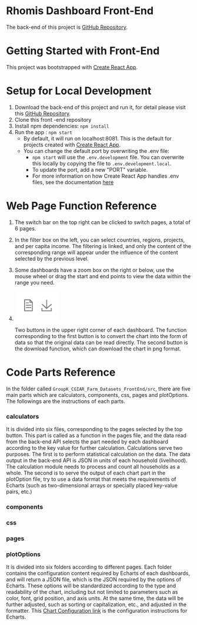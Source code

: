 # Rhomis Dashboard Front-End
The back-end of this project is [GitHub Repository](https://github.com/Patanga/GroupK_CGIAR_Farm_Datasets_BackEnd).

# Getting Started with Front-End

This project was bootstrapped with [Create React App](https://github.com/facebook/create-react-app).

# Setup for Local Development

1. Download the back-end of this project and run it, for detail please visit this [GitHub Repository](https://github.com/Patanga/GroupK_CGIAR_Farm_Datasets_BackEnd).
2. Clone this  front -end repository
3. Install npm dependencies: `npm install`
4. Run the app : `npm start`
   - By default, it will run on localhost:8081. This is the default for projects created with [Create React App](https://github.com/facebook/create-react-app).
   - You can change the default port by overwriting the .env file:
     - `npm start` will use the `.env.development` file. You can overwrite this locally by copying the file to `.env.development.local`.
     - To update the port, add a new "PORT" variable.
     - For more information on how Create React App handles .env files, see the documentation [here](https://create-react-app.dev/docs/adding-custom-environment-variables/#adding-development-environment-variables-in-env)

# Web Page Function Reference

1. The switch bar on the top right can be clicked to switch pages, a total of 6 pages.

2. In the filter box on the left, you can select countries, regions, projects, and per capita income. The filtering is linked, and only the content of the corresponding range will appear under the influence of the content selected by the previous level.

3. Some dashboards have a zoom box on the right or below, use the mouse wheel or drag the start and end points to view the data within the range you need.

4. ![](pics/downloadbutton.png)

   Two buttons in the upper right corner of each dashboard. The function corresponding to the first button is to convert the chart into the form of data so that the original data can be read directly. The second button is the download function, which can download the chart in png format.

# Code Parts Reference

In the folder called `GroupK_CGIAR_Farm_Datasets_FrontEnd/src`,  there are five main parts which are calculators, components, css, pages and plotOptions. The followings are the instructions of each parts.

### calculators

It is divided into six files, corresponding to the pages selected by the top button. This part is called as a function in the pages file, and the data read from the back-end API selects the part needed by each dashboard according to the key value for further calculation. Calculations serve two purposes. The first is to perform statistical calculation on the data. The data output in the back-end API is JSON in units of each household (livelihood). The calculation module needs to process and count all households as a whole. The second is to serve the output of each chart part in the plotOption file, try to use a data format that meets the requirements of Echarts (such as two-dimensional arrays or specially placed key-value pairs, etc.)

### components



### css



### pages



### plotOptions

It is divided into six folders according to different pages. Each folder contains the configuration content required by Echarts of each dashboards, and will return a JSON file, which is the JSON required by the options of Echarts. These options will be standardized according to the type and readability of the chart, including but not limited to parameters such as color, font, grid position, and axis units. At the same time, the data will be further adjusted, such as sorting or capitalization, etc., and adjusted in the formatter. This  [Chart Configuration link](https://echarts.apache.org/en/option.html#title) is the configuration instructions for Echarts.
